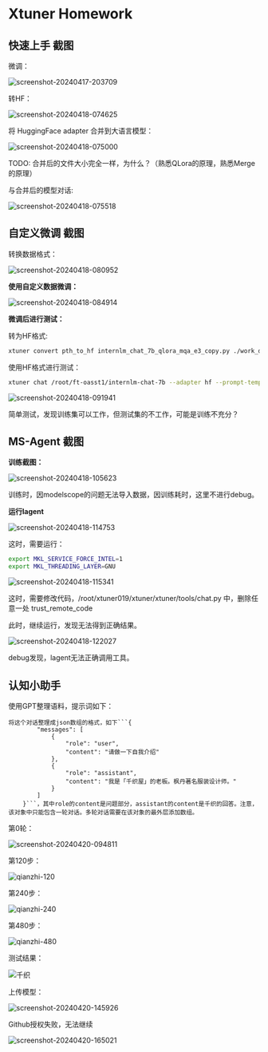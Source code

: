 # Xtuner Homework

## 快速上手 截图

微调：

![screenshot-20240417-203709](/Users/liyu/codespace/InternLM-HW/imgs/screenshot-20240417-203709.png)

转HF：

![screenshot-20240418-074625](/Users/liyu/codespace/InternLM-HW/imgs/screenshot-20240418-074625.png)

将 HuggingFace adapter 合并到大语言模型：

![screenshot-20240418-075000](/Users/liyu/codespace/InternLM-HW/imgs/screenshot-20240418-075000.png)

TODO: 合并后的文件大小完全一样，为什么？（熟悉QLora的原理，熟悉Merge的原理）

与合并后的模型对话:

![screenshot-20240418-075518](/Users/liyu/codespace/InternLM-HW/imgs/screenshot-20240418-075518.png)

## 自定义微调 截图

转换数据格式：

![screenshot-20240418-080952](/Users/liyu/codespace/InternLM-HW/imgs/screenshot-20240418-080952.png)

**使用自定义数据微调：**

![screenshot-20240418-084914](/Users/liyu/codespace/InternLM-HW/imgs/screenshot-20240418-084914.png)

**微调后进行测试：**

转为HF格式:

```bash
xtuner convert pth_to_hf internlm_chat_7b_qlora_mqa_e3_copy.py ./work_dirs/internlm_chat_7b_qlora_mqa_e3_copy/epoch_3.pth ./hf
```

使用HF格式进行测试：

```bash
xtuner chat /root/ft-oasst1/internlm-chat-7b --adapter hf --prompt-template internlm_chat --system-template medical
```

![screenshot-20240418-091941](/Users/liyu/codespace/InternLM-HW/imgs/screenshot-20240418-091941.png)

简单测试，发现训练集可以工作，但测试集的不工作，可能是训练不充分？

## MS-Agent 截图

**训练截图：**

![screenshot-20240418-105623](/Users/liyu/codespace/InternLM-HW/imgs/screenshot-20240418-105623.png)

训练时，因modelscope的问题无法导入数据，因训练耗时，这里不进行debug。

**运行lagent**

![screenshot-20240418-114753](/Users/liyu/codespace/InternLM-HW/imgs/screenshot-20240418-114753.png)

这时，需要运行：

```bash
export MKL_SERVICE_FORCE_INTEL=1
export MKL_THREADING_LAYER=GNU
```

![screenshot-20240418-115341](/Users/liyu/codespace/InternLM-HW/imgs/screenshot-20240418-115341.png)

这时，需要修改代码，/root/xtuner019/xtuner/xtuner/tools/chat.py 中，删除任意一处 trust_remote_code

此时，继续运行，发现无法得到正确结果。

![screenshot-20240418-122027](/Users/liyu/codespace/InternLM-HW/imgs/screenshot-20240418-122027.png)

debug发现，lagent无法正确调用工具。

## 认知小助手

使用GPT整理语料，提示词如下：

```text
将这个对话整理成json数组的格式，如下```{
        "messages": [
            {
                "role": "user",
                "content": "请做一下自我介绍"
            },
            {
                "role": "assistant",
                "content": "我是「千织屋」的老板。枫丹著名服装设计师。"
            }
        ]
    }```，其中role的content是问题部分，assistant的content是千织的回答。注意，该对象中只能包含一轮对话。多轮对话需要在该对象的最外层添加数组。
```

第0轮：

![screenshot-20240420-094811](/Users/liyu/codespace/InternLM-HW/imgs/screenshot-20240420-094811.png)

第120步：

![qianzhi-120](/Users/liyu/codespace/InternLM-HW/imgs/qianzhi-120.png)

第240步：

![qianzhi-240](/Users/liyu/codespace/InternLM-HW/imgs/qianzhi-240.png)

第480步：

![qianzhi-480](/Users/liyu/codespace/InternLM-HW/imgs/qianzhi-480.png)

测试结果：

![千织](/Users/liyu/codespace/InternLM-HW/imgs/千织.jpg)

上传模型：

![screenshot-20240420-145926](/Users/liyu/codespace/InternLM-HW/imgs/screenshot-20240420-145926.png)

Github授权失败，无法继续

![screenshot-20240420-165021](/Users/liyu/codespace/InternLM-HW/imgs/screenshot-20240420-165021.png)
